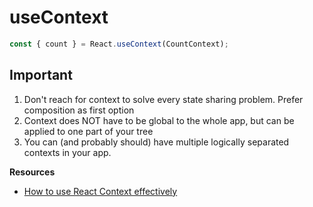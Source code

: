 # useContext

```js
const { count } = React.useContext(CountContext);
```

## Important

1. Don't reach for context to solve every state sharing problem. Prefer composition as first option
2. Context does NOT have to be global to the whole app, but can be applied to one part of your tree
3. You can (and probably should) have multiple logically separated contexts in your app.

**Resources**

- [How to use React Context effectively](https://kentcdodds.com/blog/how-to-use-react-context-effectively)
